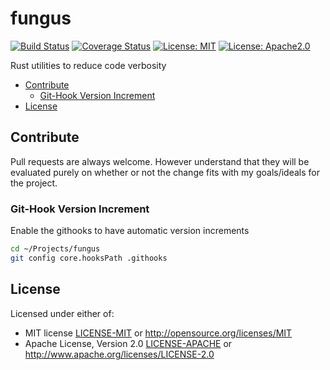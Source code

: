 fungus
=======================================================
[![Build Status](https://travis-ci.org/phR0ze/fungus.svg?branch=master)](https://travis-ci.org/phR0ze/fungus)
[![Coverage Status](https://coveralls.io/repos/github/phR0ze/fungus/badge.svg?branch=master)](https://coveralls.io/github/phR0ze/fungus?branch=master)
[![License: MIT](https://img.shields.io/badge/License-MIT-blue.svg)](https://opensource.org/licenses/MIT)
[![License: Apache2.0](https://img.shields.io/badge/License-APACHE-blue.svg)](https://opensource.org/licenses/MIT)

Rust utilities to reduce code verbosity

* [Contribute](#contribute)
  * [Git-Hook Version Increment](#git-hook-version-increment)
* [License](#license)

## Contribute<a name="Contribute"/></a>
Pull requests are always welcome.  However understand that they will be evaluated purely on whether
or not the change fits with my goals/ideals for the project.

### Git-Hook Version Increment <a name="git-hook-version-increment"/></a>
Enable the githooks to have automatic version increments

```bash
cd ~/Projects/fungus
git config core.hooksPath .githooks
```

## License <a name="license"/></a>
Licensed under either of:
 * MIT license [LICENSE-MIT](LICENSE-MIT) or http://opensource.org/licenses/MIT
 * Apache License, Version 2.0 [LICENSE-APACHE](LICENSE-APACHE) or http://www.apache.org/licenses/LICENSE-2.0
